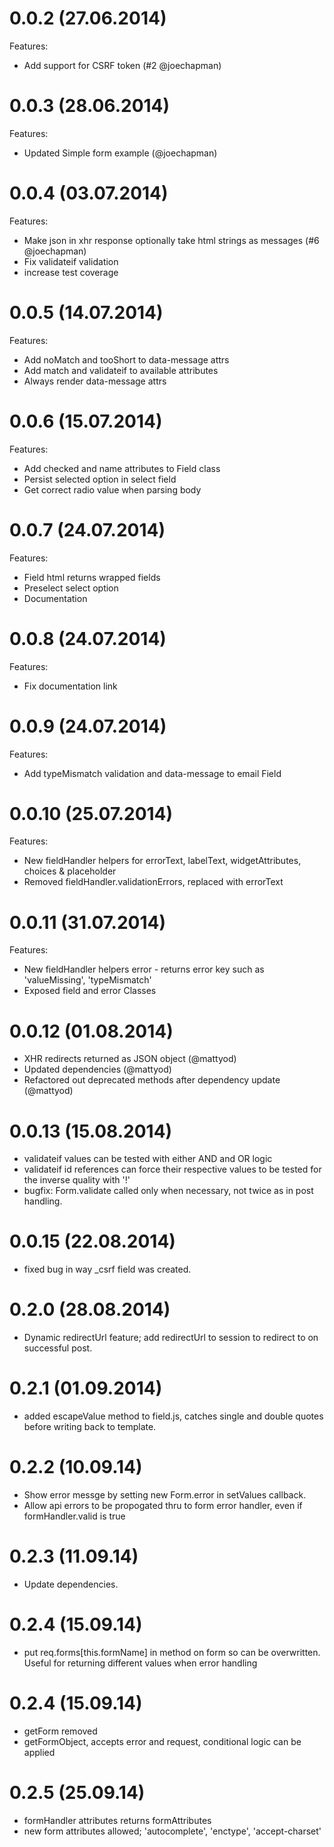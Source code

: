 0.0.2 (27.06.2014)
==================

Features:

- Add support for CSRF token (#2 @joechapman)

0.0.3 (28.06.2014)
==================

Features:

- Updated Simple form example (@joechapman)

0.0.4 (03.07.2014)
==================

Features:

- Make json in xhr response optionally take html strings as messages (#6 @joechapman)
- Fix validateif validation
- increase test coverage

0.0.5 (14.07.2014)
==================

Features:

- Add noMatch and tooShort to data-message attrs
- Add match and validateif to available attributes
- Always render data-message attrs

0.0.6 (15.07.2014)
==================

Features:

- Add checked and name attributes to Field class
- Persist selected option in select field
- Get correct radio value when parsing body

0.0.7 (24.07.2014)
==================

Features:

- Field html returns wrapped fields
- Preselect select option
- Documentation

0.0.8 (24.07.2014)
==================

Features:

- Fix documentation link

0.0.9 (24.07.2014)
==================

Features:

- Add typeMismatch validation and data-message to email Field

0.0.10 (25.07.2014)
==================

Features:

- New fieldHandler helpers for errorText, labelText, widgetAttributes, choices & placeholder
- Removed fieldHandler.validationErrors, replaced with errorText

0.0.11 (31.07.2014)
==================

Features:

- New fieldHandler helpers error - returns error key such as 'valueMissing', 'typeMismatch'
- Exposed field and error Classes

0.0.12 (01.08.2014)
==================

- XHR redirects returned as JSON object (@mattyod)
- Updated dependencies (@mattyod)
- Refactored out deprecated methods after dependency update (@mattyod)

0.0.13 (15.08.2014)
==================

- validateif values can be tested with either AND and OR logic
- validateif id references can force their respective values to be tested for the inverse quality with '!'
- bugfix: Form.validate called only when necessary, not twice as in post handling.

0.0.15 (22.08.2014)
==================

- fixed bug in way _csrf field was created.

0.2.0 (28.08.2014)
==================

- Dynamic redirectUrl feature; add redirectUrl to session to redirect to on successful post.

0.2.1 (01.09.2014)
==================

- added escapeValue method to field.js, catches single and double quotes before
writing back to template.

0.2.2 (10.09.14)
================

- Show error messge by setting new Form.error in setValues callback.
- Allow api errors to be propogated thru to form error handler, even if formHandler.valid is true

0.2.3 (11.09.14)
================

- Update dependencies.

0.2.4 (15.09.14)
================

- put req.forms[this.formName] in method on form so can be overwritten. Useful for returning different values when error handling

0.2.4 (15.09.14)
================

- getForm removed
- getFormObject, accepts error and request, conditional logic can be applied

0.2.5 (25.09.14)
================

- formHandler attributes returns formAttributes
- new form attributes allowed; 'autocomplete', 'enctype', 'accept-charset'
